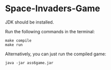 # Space-Invaders-Game

JDK should be installed.

Run the following commands in the terminal:
```
make compile
make run
```

Alternatively, you can just run the compiled game:
```
java -jar ass6game.jar
```
